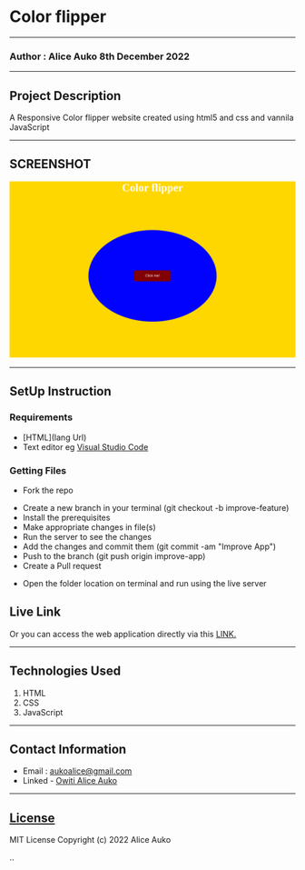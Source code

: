 # Color flipper
*****
### Author : Alice Auko 8th December 2022
****
## Project Description
A Responsive Color flipper website created using html5 and css and vannila JavaScript

******

## SCREENSHOT
![image](/ASSETS/Images/127.0.0.1_5500_%20(2).png)


********
## SetUp Instruction
### Requirements
* [HTML](lang Url)
* Text editor eg [Visual Studio Code](https://code.visualstudio.com/download)



### Getting Files
* Fork the repo
- Create a new branch in your terminal (git checkout -b improve-feature)
- Install the prerequisites
- Make appropriate changes in file(s)
- Run the server to see the changes
- Add the changes and commit them (git commit -am "Improve App")
- Push to the branch (git push origin improve-app)
- Create a Pull request
* Open the folder location on terminal and run using the live server

## Live Link
Or you can access the web application directly via this [LINK.](https://color-flipper-nu.vercel.app/)
*****

## Technologies Used
1. HTML
2. CSS
3. JavaScript

*****

## Contact Information
* Email : aukoalice@gmail.com
* Linked - [Owiti Alice Auko](https://www.linkedin.com/in/owiti-alice-auko-580b2818a)
*****
## [License](LICENSE)
MIT License
Copyright (c) 2022 Alice Auko


..